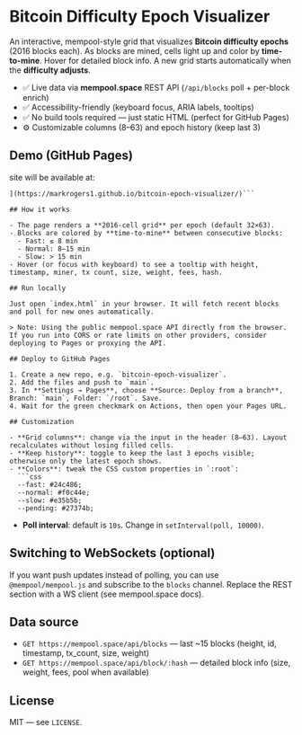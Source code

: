 # Bitcoin Difficulty Epoch Visualizer

An interactive, mempool-style grid that visualizes **Bitcoin difficulty epochs** (2016 blocks each). As blocks are mined, cells light up and color by **time-to-mine**. Hover for detailed block info. A new grid starts automatically when the **difficulty adjusts**.

- ✅ Live data via **mempool.space** REST API (`/api/blocks` poll + per-block enrich)
- ✅ Accessibility-friendly (keyboard focus, ARIA labels, tooltips)
- ✅ No build tools required — just static HTML (perfect for GitHub Pages)
- ⚙️ Customizable columns (8–63) and epoch history (keep last 3)

## Demo (GitHub Pages)

site will be available at:

```
](https://markrogers1.github.io/bitcoin-epoch-visualizer/)```

## How it works

- The page renders a **2016-cell grid** per epoch (default 32×63).
- Blocks are colored by **time-to-mine** between consecutive blocks:
  - Fast: ≤ 8 min
  - Normal: 8–15 min
  - Slow: > 15 min
- Hover (or focus with keyboard) to see a tooltip with height, timestamp, miner, tx count, size, weight, fees, hash.

## Run locally

Just open `index.html` in your browser. It will fetch recent blocks and poll for new ones automatically.

> Note: Using the public mempool.space API directly from the browser. If you run into CORS or rate limits on other providers, consider deploying to Pages or proxying the API.

## Deploy to GitHub Pages

1. Create a new repo, e.g. `bitcoin-epoch-visualizer`.
2. Add the files and push to `main`.
3. In **Settings → Pages**, choose **Source: Deploy from a branch**, Branch: `main`, Folder: `/root`. Save.
4. Wait for the green checkmark on Actions, then open your Pages URL.

## Customization

- **Grid columns**: change via the input in the header (8–63). Layout recalculates without losing filled cells.
- **Keep history**: toggle to keep the last 3 epochs visible; otherwise only the latest epoch shows.
- **Colors**: tweak the CSS custom properties in `:root`:
  ```css
  --fast: #24c486;
  --normal: #f0c44e;
  --slow: #e35b5b;
  --pending: #27374b;
  ```
- **Poll interval**: default is `10s`. Change in `setInterval(poll, 10000)`.

## Switching to WebSockets (optional)

If you want push updates instead of polling, you can use `@mempool/mempool.js` and subscribe to the `blocks` channel. Replace the REST section with a WS client (see mempool.space docs).

## Data source

- `GET https://mempool.space/api/blocks` — last ~15 blocks (height, id, timestamp, tx_count, size, weight)
- `GET https://mempool.space/api/block/:hash` — detailed block info (size, weight, fees, pool when available)

## License

MIT — see `LICENSE`.
